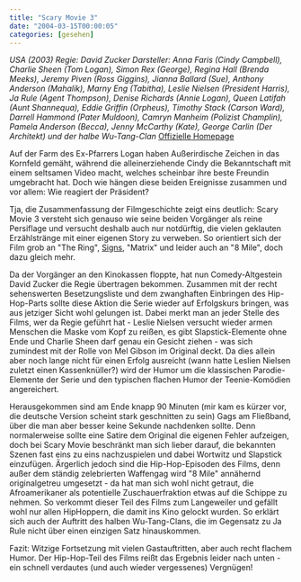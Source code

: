 ```yaml
---
title: "Scary Movie 3"
date: "2004-03-15T00:00:05"
categories: [gesehen]
---
```


*USA (2003)
Regie: David Zucker
Darsteller: Anna Faris (Cindy Campbell), Charlie Sheen (Tom Logan), Simon Rex (George), Regina Hall (Brenda Meeks), Jeremy Piven (Ross Giggins), Jianna Ballard (Sue), Anthony Anderson (Mahalik), Marny Eng (Tabitha), Leslie Nielsen (President Harris), Ja Rule (Agent Thompson), Denise Richards (Annie Logan), Queen Latifah (Aunt Shannequa), Eddie Griffin (Orpheus), Timothy Stack (Carson Ward), Darrell Hammond (Pater Muldoon), Camryn Manheim (Polizist Champlin), Pamela Anderson (Becca), Jenny McCarthy (Kate), George Carlin (Der Architekt) und der halbe Wu-Tang-Clan*
[Offizielle Homepage](http://www.scarymovie.com/)

Auf der Farm des Ex-Pfarrers Logan haben Außerirdische Zeichen in das Kornfeld gemäht, während die alleinerziehende Cindy die Bekanntschaft mit einem seltsamen Video macht, welches scheinbar ihre beste Freundin umgebracht hat. Doch wie hängen diese beiden Ereignisse zusammen und vor allem: Wie reagiert der Präsident?

Tja, die Zusammenfassung der Filmgeschichte zeigt eins deutlich: Scary Movie 3 versteht sich genauso wie seine beiden Vorgänger als reine Persiflage und versucht deshalb auch nur notdürftig, die vielen geklauten Erzählstränge mit einer eigenen Story zu verweben. So orientiert sich der Film grob an "The Ring", [Signs](/blog/2002/09/24/signs-zeichen/), "Matrix" und leider auch an "8 Mile", doch dazu gleich mehr.

Da der Vorgänger an den Kinokassen floppte, hat nun Comedy-Altgestein David Zucker die Regie übertragen bekommen. Zusammen mit der recht sehenswerten Besetzungsliste und dem zwanghaften Einbringen des Hip-Hop-Parts sollte diese Aktion die Serie wieder auf Erfolgskurs bringen, was aus jetziger Sicht wohl gelungen ist. Dabei merkt man an jeder Stelle des Films, wer da Regie geführt hat - Leslie Nielsen versucht wieder armen Menschen die Maske vom Kopf zu reißen, es gibt Slapstick-Elemente ohne Ende und Charlie Sheen darf genau ein Gesicht ziehen - was sich zumindest mit der Rolle von Mel Gibson im Original deckt. Da dies allein aber noch lange nicht für einen Erfolg ausreicht (wann hatte Leslien Nielsen zuletzt einen Kassenknüller?) wird der Humor um die klassischen Parodie-Elemente der Serie und den typischen flachen Humor der Teenie-Komödien angereichert.

Herausgekommen sind am Ende knapp 90 Minuten (mir kam es kürzer vor, die deutsche Version scheint stark geschnitten zu sein) Gags am Fließband, über die man aber besser keine Sekunde nachdenken sollte. Denn normalerweise sollte eine Satire dem Original die eigenen Fehler aufzeigen, doch bei Scary Movie beschränkt man sich lieber darauf, die bekannten Szenen fast eins zu eins nachzuspielen und dabei Wortwitz und Slapstick einzufügen. Ärgerlich jedoch sind die Hip-Hop-Episoden des Films, denn außer dem ständig zelebrierten Waffengag wird "8 Mile" annähernd originalgetreu umgesetzt - da hat man sich wohl nicht getraut, die Afroamerikaner als potentielle Zuschauerfraktion etwas auf die Schippe zu nehmen. So verkommt dieser Teil des Films zum Langeweiler und gefällt wohl nur allen HipHoppern, die damit ins Kino gelockt wurden. So erklärt sich auch der Auftritt des halben Wu-Tang-Clans, die im Gegensatz zu Ja Rule nicht über einen einzigen Satz hinauskommen.

Fazit: Witzige Fortsetzung mit vielen Gastauftritten, aber auch recht flachem Humor. Der Hip-Hop-Teil des Films reißt das Ergebnis leider nach unten - ein schnell verdautes (und auch wieder vergessenes) Vergnügen!
